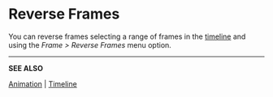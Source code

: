 # Reverse Frames

You can reverse frames selecting a range of frames in the
[timeline](timeline.md) and using the *Frame > Reverse Frames* menu
option.

---

**SEE ALSO**

[Animation](animation.md) |
[Timeline](timeline.md)
